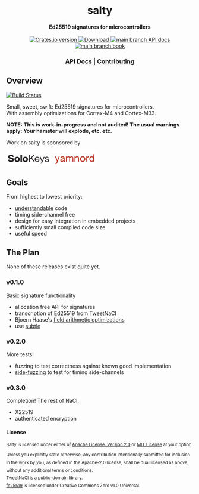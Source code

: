 <h1 align="center">salty</h1>
<div align="center">
 <strong>
   Ed25519 signatures for microcontrollers
 </strong>
</div>

<br />

<div align="center">
  <!-- Crates version -->
  <a href="https://crates.io/crates/salty">
    <img src="https://img.shields.io/crates/v/salty.svg?style=flat-square"
    alt="Crates.io version" />
  </a>
  <!-- Downloads -->
  <a href="https://crates.io/crates/salty">
    <img src="https://img.shields.io/crates/d/salty.svg?style=flat-square"
      alt="Download" />
  </a>
  <!-- main branch API docs -->
  <a href="https://salty-api.netlify.com">
    <img src="https://img.shields.io/badge/docs-main_branch-blue.svg?style=flat-square"
      alt="main branch API docs" />
  </a>
  <!-- main branch book -->
  <a href="https://salty-book.netlify.com">
    <img src="https://img.shields.io/badge/book-main_branch-blue.svg?style=flat-square"
      alt="main branch book" />
  </a>
</div>

<div align="center">
  <h3>
    <a href="https://docs.rs/salty">
      API Docs
    </a>
    <span> | </span>
    <a href="https://github.com/nickray/salty/blob/main/.github/CONTRIBUTING.md">
      Contributing
    </a>
  </h3>
</div>

## Overview

[![Build Status][build-image]][build-link] 

[build-image]: https://builds.sr.ht/~nickray/salty.svg
[build-link]: https://builds.sr.ht/~nickray/salty
[crate-image]: https://img.shields.io/crates/v/salty.svg
[crate-link]: https://crates.io/crates/salty
[license-image]: https://img.shields.io/badge/license-Apache2.0%2FMIT-blue.svg
[docs-image]: https://docs.rs/salty/badge.svg?style=flat-square
[docs-link]: https://docs.rs/salty
[docs-main-image]: https://img.shields.io/badge/docs-main-blue?style=flat-square
[docs-main-link]: https://salty-api.netlify.com
[solokeys-img]: .github/images/solokeys-120-40.png
[solokeys-url]: https://solokeys.com
[yamnord-img]: .github/images/yamnord-120-40-alt.png
[yamnord-url]: https://yamnord.com

Small, sweet, swift: Ed25519 signatures for microcontrollers.  
With assembly optimizations for Cortex-M4 and Cortex-M33.

**NOTE: This is work-in-progress and not audited! The usual warnings apply: Your hamster will explode, etc. etc.**

Work on salty is sponsored by

[![SoloKeys][solokeys-img]][solokeys-url]
[![yamnord][yamnord-img]][yamnord-url]

## Goals

From highest to lowest priority:
- [understandable](https://blog.filippo.io/a-literate-go-implementation-of-poly1305/) code
- timing side-channel free
- design for easy integration in embedded projects
- sufficiently small compiled code size
- useful speed

## The Plan

None of these releases exist quite yet.

### v0.1.0

Basic signature functionality

- allocation free API for signatures
- transcription of Ed25519 from [TweetNaCl](https://tweetnacl.cr.yp.to/20140427/tweetnacl.c)
- Bjoern Haase's [field arithmetic optimizations](https://github.com/BjoernMHaase/fe25519/tree/master/STM32F407/crypto/asm)
- use [subtle](https://github.com/dalek-cryptography/subtle) 

### v0.2.0

More tests!

- fuzzing to test correctness against known good implementation
- [side-fuzzing](https://tweetnacl.cr.yp.to/20140427/tweetnacl.c) to test for timing side-channels

### v0.3.0

Completion! The rest of NaCl.

- X22519
- authenticated encryption

#### License

<sup>Salty is licensed under either of [Apache License, Version 2.0](LICENSE-APACHE) or [MIT License](LICENSE-MIT) at your option.</sup>
<br>
<sub>Unless you explicitly state otherwise, any contribution intentionally submitted for inclusion in the work by you, as defined in the Apache-2.0 license, shall be dual licensed as above, without any additional terms or conditions.</sub>
<br>
<sub>[TweetNaCl](https://tweetnacl.cr.yp.to/) is a public-domain library.</sub>
<br>
<sub>[fe25519](https://github.com/BjoernMHaase/fe25519) is licensed under Creative Commons Zero v1.0 Universal.</sub>
